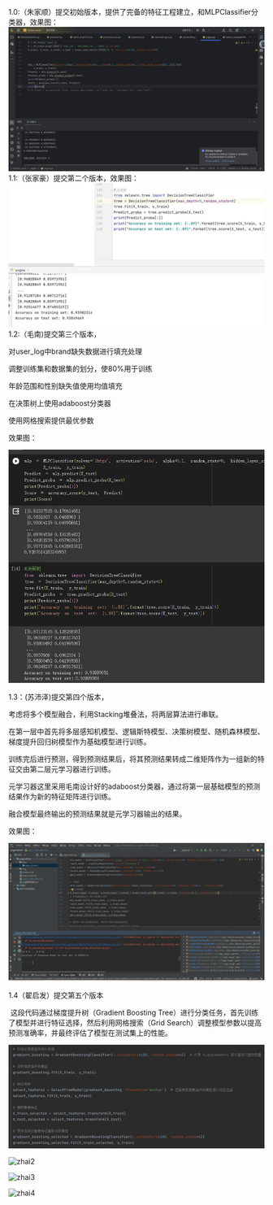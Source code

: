 1.0:（朱家顺）提交初始版本，提供了完备的特征工程建立，和MLPClassifier分类器，效果图：![效果图](./img/initial.png)
1.1:（张家豪）提交第二个版本，效果图：![效果图](./img/zjh1.jpg)
1.2:（毛南)提交第三个版本，

对user_log中brand缺失数据进行填充处理

调整训练集和数据集的划分，使80%用于训练

年龄范围和性别缺失值使用均值填充

在决策树上使用adaboost分类器

使用网格搜索提供最优参数

效果图：

![效果图](./img/mn1.jpg)

1.3：(苏沛泽)提交第四个版本，

考虑将多个模型融合，利用Stacking堆叠法，将两层算法进行串联。

在第一层中首先将多层感知机模型、逻辑斯特模型、决策树模型、随机森林模型、梯度提升回归树模型作为基础模型进行训练。

训练完后进行预测，得到预测结果后，将其预测结果转成二维矩阵作为一组新的特征交由第二层元学习器进行训练。

元学习器这里采用毛南设计好的adaboost分类器，通过将第一层基础模型的预测结果作为新的特征矩阵进行训练。

融合模型最终输出的预测结果就是元学习器输出的结果。

效果图：

![image-20231124183325080](./img/spz1.png)

1.4（翟启发）提交第五个版本

​	这段代码通过梯度提升树（Gradient Boosting Tree）进行分类任务，首先训练了模型并进行特征选择，然后利用网格搜索（Grid Search）调整模型参数以提高预测准确率，并最终评估了模型在测试集上的性能。

![zhai1](./img/zhai1.png)

![zhai2](..\yugouWork\img\zhai2.png)

![zhai3](..\yugouWork\img\zhai3.png)

![zhai4](..\yugouWork\img\zhai4.png)
